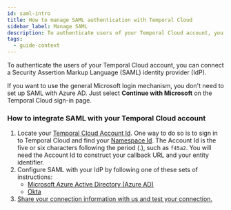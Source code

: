 ```yaml
---
id: saml-intro
title: How to manage SAML authentication with Temporal Cloud
sidebar_label: Manage SAML
description: To authenticate users of your Temporal Cloud account, you can connect a SAML IdP.
tags:
  - guide-context
---
```


To authenticate the users of your Temporal Cloud account, you can connect a Security Assertion Markup Language (SAML) identity provider (IdP).

If you want to use the general Microsoft login mechanism, you don't need to set up SAML with Azure AD.
Just select **Continue with Microsoft** on the Temporal Cloud sign-in page.

### How to integrate SAML with your Temporal Cloud account

1. Locate your [Temporal Cloud Account Id](/cloud/#temporal-cloud-account-id).
   One way to do so is to sign in to Temporal Cloud and find your [Namespace Id](/cloud/#temporal-cloud-namespace-id).
   The Account Id is the five or six characters following the period (.), such as `f45a2`.
   You will need the Account Id to construct your callback URL and your entity identifier.
1. Configure SAML with your IdP by following one of these sets of instructions:
   - [Microsoft Azure Active Directory (Azure AD)](/cloud/how-to-manage-saml-with-temporal-cloud/#how-to-configure-saml-with-azure-ad)
   - [Okta](/cloud/how-to-manage-saml-with-temporal-cloud/#how-to-configure-saml-with-okta)
1. [Share your connection information with us and test your connection.](/cloud/how-to-manage-saml-with-temporal-cloud/#how-to-finish-your-saml-configuration)
